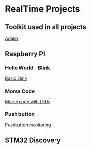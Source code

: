 # RealTime Projects

## Toolkit used in all projects

[Adalib](https://gitlab.com/ada23/toolkit.git)

## Raspberry PI

### Hello World - Blink

[Basic Blink](https://gitlab.com/ada23/realtime/blink.git)

### Morse Code

[Morse code with LEDs](https://gitlab.com/ada23/realtime/morse.git)

### Push button

[Pushbutton monitoring](https://gitlab.com/ada23/realtime/button.git)

## STM32 Discovery
